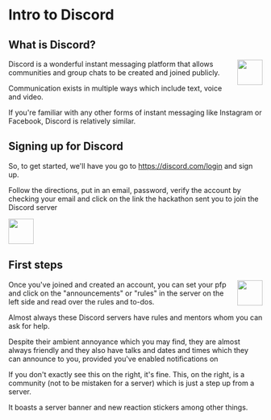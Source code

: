 # Intro to Discord

## What is Discord?
<img align="right" height="50" src="https://encrypted-tbn0.gstatic.com/images?q=tbn%3AANd9GcTrOkHLcLcAvGZLX921Ex0IcPXXOU1M2td8Gw&usqp=CAU">

Discord is a wonderful instant messaging platform that allows communities and group chats to be created and joined publicly.

Communication exists in multiple ways which include text, voice and video.

If you're familiar with any other forms of instant messaging like Instagram or Facebook, Discord is relatively similar.

## Signing up for Discord

So, to get started, we'll have you go to https://discord.com/login and sign up.

Follow the directions, put in an email, password, verify the account by checking your email and click on the link the hackathon sent you to join the Discord server

<img align="center" height="50" src="https://i.ibb.co/0C2ZQBB/Screenshot-from-2020-08-29-17-37-17.png">

## First steps
<img align="right" height="50" src="https://i.ibb.co/yNrj8Tk/Screenshot-from-2020-08-29-17-41-41.png">

Once you've joined and created an account, you can set your pfp and click on the "announcements" or "rules" in the server on the left side and read over the rules and to-dos.

Almost always these Discord servers have rules and mentors whom you can ask for help. 

Despite their ambient annoyance which you may find, they are almost always friendly and they also have talks and dates and times which they can announce to you, provided you've enabled notifications on

If you don't exactly see this on the right, it's fine. This, on the right, is a community (not to be mistaken for a server) which is just a step up from a server. 

It boasts a server banner and new reaction stickers among other things.

